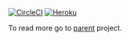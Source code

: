 [![CircleCI](https://circleci.com/gh/nhood-org/nhood-data-url-svc.svg?style=shield)](https://circleci.com/gh/nhood-org/nhood-data-url-svc) [![Heroku](http://heroku-badge.herokuapp.com/?app=nhood-data-url-svc&style=flat&svg=1)](https://dashboard.heroku.com/apps/nhood-data-url-svc)

To read more go to [parent](https://github.com/nhood-org/nhood-docs) project.
